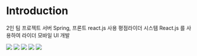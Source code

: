 # Introduction

 2인 팀 프로젝트 서버 Spring, 프론트 react.js 사용 
 평점라이더 시스템 React.js 를 사용하여 라이더 모바일 UI 개발    
 
 
<img src ="https://user-images.githubusercontent.com/56143212/106869104-dffe7680-6712-11eb-86de-064752997158.PNG"></img>
<img src ="https://user-images.githubusercontent.com/56143212/106869111-e1c83a00-6712-11eb-925c-58f7e5600608.PNG"></img>
<img src ="https://user-images.githubusercontent.com/56143212/106869127-e42a9400-6712-11eb-828e-edd995235463.PNG"></img>
<img src ="https://user-images.githubusercontent.com/56143212/106869132-e55bc100-6712-11eb-81dd-c3472d401193.PNG"></img>
<img src ="https://user-images.githubusercontent.com/56143212/106869138-e7258480-6712-11eb-8ea7-48c08aa7e249.PNG"></img>
